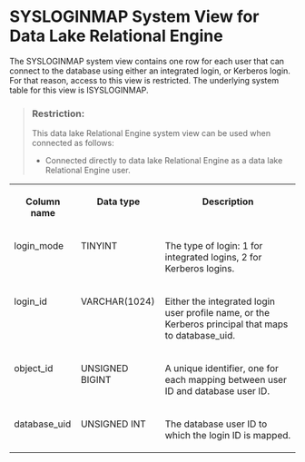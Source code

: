 <!-- loio3be9213a6c5f1014a2c28ce5dc6c41c8 -->

# SYSLOGINMAP System View for Data Lake Relational Engine

The SYSLOGINMAP system view contains one row for each user that can connect to the database using either an integrated login, or Kerberos login. For that reason, access to this view is restricted. The underlying system table for this view is ISYSLOGINMAP.



> ### Restriction:  
> This data lake Relational Engine system view can be used when connected as follows:
> 
> -   Connected directly to data lake Relational Engine as a data lake Relational Engine user.




<table>
<tr>
<th valign="top">

Column name



</th>
<th valign="top">

Data type



</th>
<th valign="top">

Description



</th>
</tr>
<tr>
<td valign="top">

login\_mode



</td>
<td valign="top">

TINYINT



</td>
<td valign="top">

The type of login: 1 for integrated logins, 2 for Kerberos logins.



</td>
</tr>
<tr>
<td valign="top">

login\_id



</td>
<td valign="top">

VARCHAR\(1024\)



</td>
<td valign="top">

Either the integrated login user profile name, or the Kerberos principal that maps to database\_uid.



</td>
</tr>
<tr>
<td valign="top">

object\_id



</td>
<td valign="top">

UNSIGNED BIGINT



</td>
<td valign="top">

A unique identifier, one for each mapping between user ID and database user ID.



</td>
</tr>
<tr>
<td valign="top">

database\_uid



</td>
<td valign="top">

UNSIGNED INT



</td>
<td valign="top">

The database user ID to which the login ID is mapped.



</td>
</tr>
</table>

